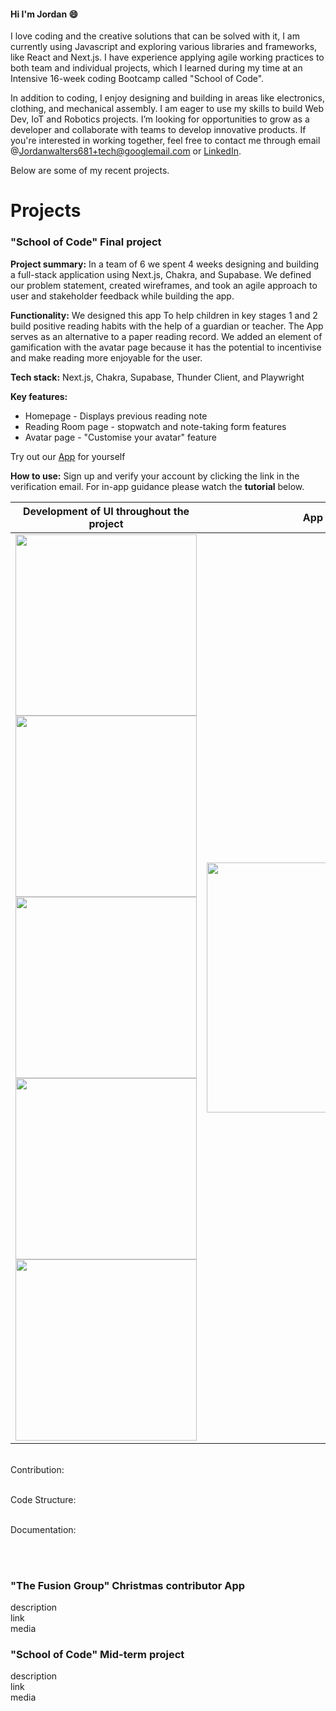 #### Hi I'm Jordan 😄
I love coding and the creative solutions that can be solved with it, I am currently using Javascript and exploring various libraries and frameworks, like React and Next.js. I have experience applying agile working practices to both team and individual projects, which I learned during my time at an Intensive 16-week coding Bootcamp called "School of Code".

In addition to coding, I enjoy designing and building in areas like electronics, clothing, and mechanical assembly. I am eager to use my skills to build Web Dev, IoT and Robotics projects. I’m looking for opportunities to grow as a developer and collaborate with teams to develop innovative products. If you're interested in working together, feel free to contact me through email @Jordanwalters681+tech@googlemail.com or [LinkedIn](https://www.linkedin.com/in/jordan-w-66aa96151/).

Below are some of my recent projects.

# Projects
### "School of Code" Final project <be>
<b>Project summary:</b> In a team of 6 we spent 4 weeks designing and building a full-stack application 
using Next.js, Chakra, and Supabase. We defined our problem statement, created wireframes, and took an agile approach to user and stakeholder feedback while building the app.

<b>Functionality:</b> We designed this app To help children in key stages 1 and 2 build positive reading habits with the help of a guardian or teacher. The App serves as an alternative to a paper reading record. We added an element of gamification with the avatar page because it has the potential to incentivise and make reading more enjoyable for the user.

<b>Tech stack:</b> Next.js, Chakra, Supabase, Thunder Client, and Playwright

<b>Key features:</b> 
* Homepage - Displays previous reading note
* Reading Room page - stopwatch and note-taking form features
* Avatar page - "Customise your avatar" feature

Try out our [App](https://reading-room-app.vercel.app/) for yourself

<b>How to use:</b> Sign up and verify your account by clicking the link in the verification email. For in-app guidance please watch the <b>tutorial</b> below.

| Development of UI throughout the project| App tutorial                                                                                                                           |
| ----------------------------------------| -------------------------------------------------------------------------------------------------------------------------------------  |
|  <img src="https://github.com/Jordan-Walters-23/Jordan-Walters-23/assets/128825567/973ac8b1-b211-4fa6-94b8-b444d0602a1b" height="290"> <img src="https://github.com/Jordan-Walters-23/Jordan-Walters-23/assets/128825567/c66294b3-fbfb-44ac-994d-afb418cbe6fa" height="290"> <img src="https://github.com/Jordan-Walters-23/Jordan-Walters-23/assets/128825567/7569bfe9-3fe6-4e1a-b18f-149cd90db3f3" height="290"> <img src="https://github.com/Jordan-Walters-23/Jordan-Walters-23/assets/128825567/46fe2a7d-f113-4d74-bc36-def551eca4e5" height="290"> <img src="https://github.com/Jordan-Walters-23/Jordan-Walters-23/assets/128825567/81b0b908-0810-47d5-af63-664476ed34cf" height="290"> | <img src="https://github.com/Jordan-Walters-23/Jordan-Walters-23/assets/128825567/4106ddaa-7849-433f-a83d-cdb4964a40d5" height="400"> |

<br>Contribution:</br>

<br>Code Structure:</br>

<br>Documentation:</br>

<br></br>
### "The Fusion Group" Christmas contributor App
description <br>
link <br>
media <br>

### "School of Code" Mid-term project
description <br>
link <br>
media <br>

<!--
**Jordan-Walters-23/Jordan-Walters-23** is a ✨ _special_ ✨ repository because its `README.md` (this file) appears on your GitHub profile.

Here are some ideas to get you started:

- 🔭 I’m currently working on ...
- 🌱 I’m currently learning ...
- 👯 I’m looking to collaborate on ...
- 🤔 I’m looking for help with ...
- 💬 Ask me about ...
- 📫 How to reach me: ...
- 😄 Pronouns: ...
- ⚡ Fun fact: ...
-->
